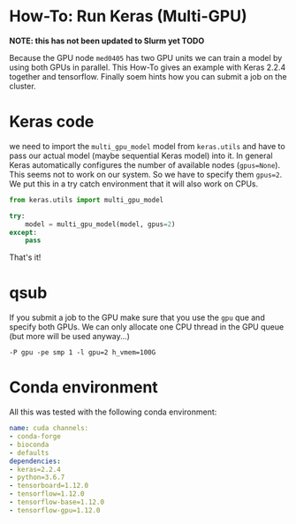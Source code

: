 # How-To: Run Keras (Multi-GPU)

**NOTE: this has not been updated to Slurm yet TODO**

Because the GPU node `med0405` has two GPU units we can train a model by using both GPUs in parallel. This How-To gives an example with Keras 2.2.4 together and tensorflow. Finally soem hints how you can submit a job on the cluster.


# Keras code

we need to import the `multi_gpu_model` model from `keras.utils` and have to pass our actual model (maybe sequential Keras model) into it. In general Keras automatically configures the number of available nodes (`gpus=None`). This seems not to work on our system. So we have to specify them `gpus=2`. We put this in a try catch environment that it will also work on CPUs. 

```python
from keras.utils import multi_gpu_model

try: 
    model = multi_gpu_model(model, gpus=2) 
except:
    pass
```

That's it!

# qsub

If you submit a job to the GPU make sure that you use the `gpu` que and specify both GPUs. We can only allocate one CPU thread in the GPU queue (but more will be used anyway...)

```
-P gpu -pe smp 1 -l gpu=2 h_vmem=100G
```

# Conda environment

All this was tested with the following conda environment:

```yml
name: cuda channels: 
- conda-forge
- bioconda
- defaults
dependencies:
- keras=2.2.4
- python=3.6.7
- tensorboard=1.12.0
- tensorflow=1.12.0
- tensorflow-base=1.12.0
- tensorflow-gpu=1.12.0
```